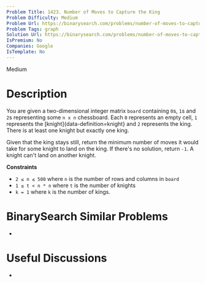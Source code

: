```yaml
---
Problem Title: 1423. Number of Moves to Capture the King
Problem Difficulty: Medium
Problem Url: https://binarysearch.com/problems/number-of-moves-to-capture-the-king/
Problem Tags: graph
Solution Url: https://binarysearch.com/problems/number-of-moves-to-capture-the-king/solutions/
IsPremium: No
Companies: Google
IsTemplate: No
---
```


<span style="color: ;">Medium</span>

# Description

You are given a two-dimensional integer matrix `board` containing `0`s, `1`s and `2`s representing some `n x n` chessboard. Each `0` represents an empty cell, `1` represents the [knight]{data-definition=knight} and `2` represents the king. There is at least one knight but exactly one king.


Given that the king stays still, return the minimum number of moves it would take for some knight to land on the king. If there's no solution, return `-1`. A knight can't land on another knight. 

**Constraints**
- `2 ≤ n ≤ 500` where `n` is the number of rows and columns in `board`
- `1 ≤ t < n * n` where `t` is the number of knights
- `k = 1` where `k` is the number of kings.

# BinarySearch Similar Problems

- []()

# Useful Discussions

- []()
